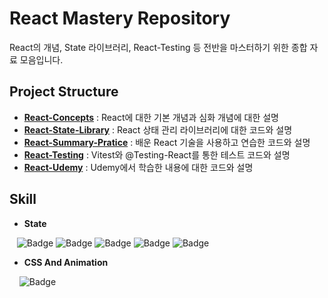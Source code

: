 # React Mastery Repository
React의 개념, State 라이브러리, React-Testing 등 전반을 마스터하기 위한 종합 자료 모음입니다.


## Project Structure
- **[React-Concepts](https://github.com/hongwontae/React/tree/main/React-Concepts)** : React에 대한 기본 개념과 심화 개념에 대한 설명
- **[React-State-Library](https://github.com/hongwontae/React/tree/main/React-State-Library)** : React 상태 관리 라이브러리에 대한 코드와 설명
- **[React-Summary-Pratice](https://github.com/hongwontae/React/tree/main/React-Summary-Pratice)** : 배운 React 기술을 사용하고 연습한 코드와 설명
- **[React-Testing](https://github.com/hongwontae/React/tree/main/React-Testing)** : Vitest와 @Testing-React를 통한 테스트 코드와 설명
- **[React-Udemy](https://github.com/hongwontae/React/tree/main/React-Udemy)** : Udemy에서 학습한 내용에 대한 코드와 설명



## Skill
- **State**

&nbsp;&nbsp;&nbsp;![Badge](https://img.shields.io/badge/Context%20API-61DAFB.svg?&logo=React&logoColor=fff)
![Badge](https://img.shields.io/badge/Jotai-61DAFB.svg?&logo=React&logoColor=fff)
![Badge](https://img.shields.io/badge/Zustand-61DAFB.svg?&logo=React&logoColor=fff)
![Badge](https://img.shields.io/badge/Recoil-3578E5.svg?&logo=Recoil&logoColor=fff)
![Badge](https://img.shields.io/badge/Redux-764ABC.svg?&logo=Redux&logoColor=fff)


- **CSS And Animation**

&nbsp;&nbsp;&nbsp; ![Badge](https://img.shields.io/badge/Tawilwind-06B6D4.svg?&logo=Tailwind%20CSS&logoColor=fff)


  

